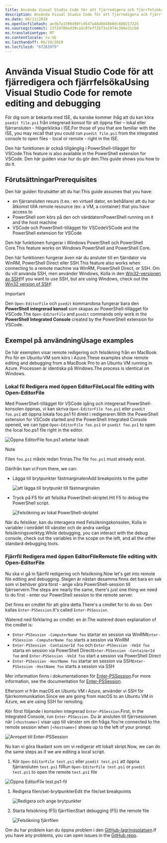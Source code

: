 ```yaml
---
title: Använda Visual Studio Code för att fjärredigera och fjärrfelsöka
description: Använda Visual Studio Code för att fjärredigera och fjärrfelsöka
ms.date: 06/13/2019
ms.openlocfilehash: ae3b7a3709498fcd547a48d0849b0dc880217225
ms.sourcegitcommit: 13f24786ed39ca1c07eff2b73a1974c366e31cb8
ms.translationtype: MT
ms.contentlocale: sv-SE
ms.lasthandoff: 06/19/2019
ms.locfileid: "67263979"
---
```

# <a name="using-visual-studio-code-for-remote-editing-and-debugging"></a><span data-ttu-id="47af3-103">Använda Visual Studio Code för att fjärredigera och fjärrfelsöka</span><span class="sxs-lookup"><span data-stu-id="47af3-103">Using Visual Studio Code for remote editing and debugging</span></span>

<span data-ttu-id="47af3-104">För dig som är bekanta med ISE, du kanske kommer ihåg att du kan köra `psedit file.ps1` från integrerad konsol för att öppna filer – lokal eller fjärransluten - Högerklicka i ISE.</span><span class="sxs-lookup"><span data-stu-id="47af3-104">For those of you that are familiar with the ISE, you may recall that you could run `psedit file.ps1` from the integrated console to open files - local or remote - right in the ISE.</span></span>

<span data-ttu-id="47af3-105">Den här funktionen är också tillgänglig i PowerShell-tillägget för VSCode.</span><span class="sxs-lookup"><span data-stu-id="47af3-105">This feature is also available in the PowerShell extension for VSCode.</span></span> <span data-ttu-id="47af3-106">Den här guiden visar hur du gör den.</span><span class="sxs-lookup"><span data-stu-id="47af3-106">This guide shows you how to do it.</span></span>

## <a name="prerequisites"></a><span data-ttu-id="47af3-107">Förutsättningar</span><span class="sxs-lookup"><span data-stu-id="47af3-107">Prerequisites</span></span>

<span data-ttu-id="47af3-108">Den här guiden förutsätter att du har:</span><span class="sxs-lookup"><span data-stu-id="47af3-108">This guide assumes that you have:</span></span>

- <span data-ttu-id="47af3-109">en fjärransluten resurs (t.ex.: en virtuell dator, en behållare) att du har åtkomst till</span><span class="sxs-lookup"><span data-stu-id="47af3-109">A remote resource (ex: a VM, a container) that you have access to</span></span>
- <span data-ttu-id="47af3-110">PowerShell som körs på den och värddatorn</span><span class="sxs-lookup"><span data-stu-id="47af3-110">PowerShell running on it and the host machine</span></span>
- <span data-ttu-id="47af3-111">VSCode och PowerShell-tillägget för VSCode</span><span class="sxs-lookup"><span data-stu-id="47af3-111">VSCode and the PowerShell extension for VSCode</span></span>

<span data-ttu-id="47af3-112">Den här funktionen fungerar i Windows PowerShell och PowerShell Core.</span><span class="sxs-lookup"><span data-stu-id="47af3-112">This feature works on Windows PowerShell and PowerShell Core.</span></span>

<span data-ttu-id="47af3-113">Den här funktionen fungerar även när du ansluter till en fjärrdator via WinRM, PowerShell Direct eller SSH.</span><span class="sxs-lookup"><span data-stu-id="47af3-113">This feature also works when connecting to a remote machine via WinRM, PowerShell Direct, or SSH.</span></span> <span data-ttu-id="47af3-114">Om du vill använda SSH, men använder Windows, Kolla in den [Win32-versionen av SSH](https://github.com/PowerShell/Win32-OpenSSH)!</span><span class="sxs-lookup"><span data-stu-id="47af3-114">If you want to use SSH, but are using Windows, check out the [Win32 version of SSH](https://github.com/PowerShell/Win32-OpenSSH)!</span></span>

> [!IMPORTANT]
> <span data-ttu-id="47af3-115">Den `Open-EditorFile` och `psedit` kommandona fungerar bara den **PowerShell integrerad konsol** som skapas av PowerShell-tillägget för VSCode.</span><span class="sxs-lookup"><span data-stu-id="47af3-115">The `Open-EditorFile` and `psedit` commands only work in the **PowerShell Integrated Console** created by the PowerShell extension for VSCode.</span></span>

## <a name="usage-examples"></a><span data-ttu-id="47af3-116">Exempel på användning</span><span class="sxs-lookup"><span data-stu-id="47af3-116">Usage examples</span></span>

<span data-ttu-id="47af3-117">De här exemplen visar remote redigering och felsökning från en MacBook Pro för en Ubuntu-VM som körs i Azure.</span><span class="sxs-lookup"><span data-stu-id="47af3-117">These examples show remote editing and debugging from a MacBook Pro to an Ubuntu VM running in Azure.</span></span> <span data-ttu-id="47af3-118">Processen är identiska på Windows.</span><span class="sxs-lookup"><span data-stu-id="47af3-118">The process is identical on Windows.</span></span>

### <a name="local-file-editing-with-open-editorfile"></a><span data-ttu-id="47af3-119">Lokal fil Redigera med öppen EditorFile</span><span class="sxs-lookup"><span data-stu-id="47af3-119">Local file editing with Open-EditorFile</span></span>

<span data-ttu-id="47af3-120">Med PowerShell-tillägget för VSCode igång och integrerad PowerShell-konsolen öppnas, vi kan skriva `Open-EditorFile foo.ps1` eller `psedit foo.ps1` att öppna lokala foo.ps1 fil direkt i redigeraren.</span><span class="sxs-lookup"><span data-stu-id="47af3-120">With the PowerShell extension for VSCode started and the PowerShell Integrated Console opened, we can type `Open-EditorFile foo.ps1` or `psedit foo.ps1` to open the local foo.ps1 file right in the editor.</span></span>

![Öppna EditorFile foo.ps1 arbetar lokalt](images/Using-VSCode-for-Remote-Editing-and-Debugging/1-open-local-file.png)

>[!NOTE]
> <span data-ttu-id="47af3-122">Filen `foo.ps1` måste redan finnas.</span><span class="sxs-lookup"><span data-stu-id="47af3-122">The file `foo.ps1` must already exist.</span></span>

<span data-ttu-id="47af3-123">Därifrån kan vi:</span><span class="sxs-lookup"><span data-stu-id="47af3-123">From there, we can:</span></span>

- <span data-ttu-id="47af3-124">Lägga till brytpunkter fästmarginalen</span><span class="sxs-lookup"><span data-stu-id="47af3-124">Add breakpoints to the gutter</span></span>

  ![att lägga till brytpunkt till fästmarginalen](images/Using-VSCode-for-Remote-Editing-and-Debugging/2-adding-breakpoint-gutter.png)

- <span data-ttu-id="47af3-126">Tryck på F5 för att felsöka PowerShell-skriptet.</span><span class="sxs-lookup"><span data-stu-id="47af3-126">Hit F5 to debug the PowerShell script.</span></span>

  ![Felsökning av lokal PowerShell-skriptet](images/Using-VSCode-for-Remote-Editing-and-Debugging/3-local-debug.png)

<span data-ttu-id="47af3-128">När du felsöker, kan du interagera med Felsökningskonsolen, Kolla in variabler i området till vänster och de andra vanliga felsökningsverktyg.</span><span class="sxs-lookup"><span data-stu-id="47af3-128">While debugging, you can interact with the debug console, check out the variables in the scope on the left, and all the other standard debugging tools.</span></span>

### <a name="remote-file-editing-with-open-editorfile"></a><span data-ttu-id="47af3-129">Fjärrfil Redigera med öppen EditorFile</span><span class="sxs-lookup"><span data-stu-id="47af3-129">Remote file editing with Open-EditorFile</span></span>

<span data-ttu-id="47af3-130">Nu ska vi gå in fjärrfil redigering och felsökning.</span><span class="sxs-lookup"><span data-stu-id="47af3-130">Now let's get into remote file editing and debugging.</span></span> <span data-ttu-id="47af3-131">Stegen är nästan desamma finns det bara en sak som vi behöver göra först - ange våra PowerShell-session till fjärrservern.</span><span class="sxs-lookup"><span data-stu-id="47af3-131">The steps are nearly the same, there's just one thing we need to do first - enter our PowerShell session to the remote server.</span></span>

<span data-ttu-id="47af3-132">Det finns en cmdlet för att göra detta.</span><span class="sxs-lookup"><span data-stu-id="47af3-132">There's a cmdlet for to do so.</span></span> <span data-ttu-id="47af3-133">Den kallas `Enter-PSSession`.</span><span class="sxs-lookup"><span data-stu-id="47af3-133">It's called `Enter-PSSession`.</span></span>

<span data-ttu-id="47af3-134">Watered ned förklaring av cmdlet: en är:</span><span class="sxs-lookup"><span data-stu-id="47af3-134">The watered down explanation of the cmdlet is:</span></span>

- <span data-ttu-id="47af3-135">`Enter-PSSession -ComputerName foo` startar en session via WinRM</span><span class="sxs-lookup"><span data-stu-id="47af3-135">`Enter-PSSession -ComputerName foo` starts a session via WinRM</span></span>
- <span data-ttu-id="47af3-136">`Enter-PSSession -ContainerId foo` och `Enter-PSSession -VmId foo` starta en session via PowerShell Direct</span><span class="sxs-lookup"><span data-stu-id="47af3-136">`Enter-PSSession -ContainerId foo` and `Enter-PSSession -VmId foo` start a session via PowerShell Direct</span></span>
- <span data-ttu-id="47af3-137">`Enter-PSSession -HostName foo` startar en session via SSH</span><span class="sxs-lookup"><span data-stu-id="47af3-137">`Enter-PSSession -HostName foo` starts a session via SSH</span></span>

<span data-ttu-id="47af3-138">Mer information finns i dokumentationen för [Enter-PSSession](/powershell/module/microsoft.powershell.core/enter-pssession).</span><span class="sxs-lookup"><span data-stu-id="47af3-138">For more information, see the documentation for [Enter-PSSession](/powershell/module/microsoft.powershell.core/enter-pssession).</span></span>

<span data-ttu-id="47af3-139">Eftersom vi från macOS en Ubuntu VM i Azure, använder vi SSH för fjärrkommunikation.</span><span class="sxs-lookup"><span data-stu-id="47af3-139">Since we are going from macOS to an Ubuntu VM in Azure, we are using SSH for remoting.</span></span>

<span data-ttu-id="47af3-140">Kör först följande i konsolen integrerad `Enter-PSSession`.</span><span class="sxs-lookup"><span data-stu-id="47af3-140">First, in the Integrated Console, run `Enter-PSSession`.</span></span> <span data-ttu-id="47af3-141">Du är ansluten till fjärrsessionen när `[<hostname>]` visar upp till vänster om din fråga.</span><span class="sxs-lookup"><span data-stu-id="47af3-141">You're connected to the remote session when `[<hostname>]` shows up to the left of your prompt.</span></span>

![Anropet till Enter-PSSession](images/Using-VSCode-for-Remote-Editing-and-Debugging/4-enter-pssession.png)

<span data-ttu-id="47af3-143">Nu kan vi göra likadant som om vi redigerar ett lokalt skript.</span><span class="sxs-lookup"><span data-stu-id="47af3-143">Now, we can do the same steps as if we are editing a local script.</span></span>

1. <span data-ttu-id="47af3-144">Kör `Open-EditorFile test.ps1` eller `psedit test.ps1` att öppna fjärransluten `test.ps1` fil</span><span class="sxs-lookup"><span data-stu-id="47af3-144">Run `Open-EditorFile test.ps1` or `psedit test.ps1` to open the remote `test.ps1` file</span></span>

  ![Öppna EditorFile test.ps1-fil](images/Using-VSCode-for-Remote-Editing-and-Debugging/5-open-remote-file.png)

1. <span data-ttu-id="47af3-146">Redigera filen/set-brytpunkter</span><span class="sxs-lookup"><span data-stu-id="47af3-146">Edit the file/set breakpoints</span></span>

   ![Redigera och ange brytpunkter](images/Using-VSCode-for-Remote-Editing-and-Debugging/6-set-breakpoints.png)

1. <span data-ttu-id="47af3-148">Starta felsökning (F5) fjärrfilen</span><span class="sxs-lookup"><span data-stu-id="47af3-148">Start debugging (F5) the remote file</span></span>

   ![Felsökning fjärrfilen](images/Using-VSCode-for-Remote-Editing-and-Debugging/7-start-debugging.png)

<span data-ttu-id="47af3-150">Om du har problem kan du öppna problem i den [GitHub-lagringsplatsen](https://github.com/powershell/vscode-powershell).</span><span class="sxs-lookup"><span data-stu-id="47af3-150">If you have any problems, you can open issues in the [GitHub repo](https://github.com/powershell/vscode-powershell).</span></span>
